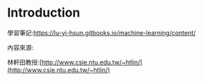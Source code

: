 # Introduction

學習筆記:https://lu-yi-hsun.gitbooks.io/machine-learning/content/

內容來源: 

林軒田教授:[http://www.csie.ntu.edu.tw/~htlin/](http://www.csie.ntu.edu.tw/~htlin/)



